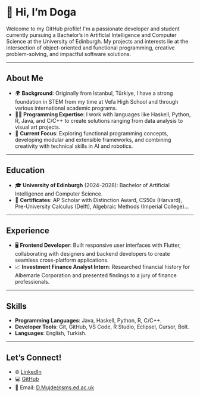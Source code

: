 
# 👋 Hi, I’m Doga

Welcome to my GitHub profile! I'm a passionate developer and student currently pursuing a Bachelor’s in Artificial Intelligence and Computer Science at the University of Edinburgh. My projects and interests lie at the intersection of object-oriented and functional programming, creative problem-solving, and impactful software solutions.

---

## **About Me**
- 🌍 **Background**: Originally from Istanbul, Türkiye, I have a strong foundation in STEM from my time at Vefa High School and through various international academic programs.
- 👩‍💻 **Programming Expertise**: I work with languages like Haskell, Python, R, Java, and C/C++ to create solutions ranging from data analysis to visual art projects.
- 🧠 **Current Focus**: Exploring functional programming concepts, developing modular and extensible frameworks, and combining creativity with technical skills in AI and robotics.

---


## **Education**
- 🎓 **University of Edinburgh** (2024–2028): Bachelor of Artificial Intelligence and Computer Science.  
- 📜 **Certificates**: AP Scholar with Distinction Award, CS50x (Harvard), Pre-University Calculus (Delft), Algebraic Methods (Imperial College)...  

---

## **Experience**
- 🖥 **Frontend Developer**: Built responsive user interfaces with Flutter, collaborating with designers and backend developers to create seamless cross-platform applications.  
- 📈 **Investment Finance Analyst Intern**: Researched financial history for Albemarle Corporation and presented findings to a jury of finance professionals.  

---

## **Skills**
- **Programming Languages**: Java, Haskell, Python, R, C/C++.  
- **Developer Tools**: Git, GitHub, VS Code, R Studio, Eclipsel, Cursor, Bolt.  
- **Languages**: English, Turkish.

---

## **Let’s Connect!**
- 🌐 [LinkedIn](https://linkedin.com/in/doga-mujde)  
- 💻 [GitHub](https://github.com/dogamujde)  
- 📧 Email: D.Mujde@sms.ed.ac.uk  
